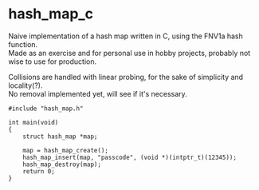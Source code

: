 # hash_map_c
Naive implementation of a hash map written in C, using the FNV1a hash function.</br>
Made as an exercise and for personal use in hobby projects, probably not wise to use for production.

Collisions are handled with linear probing, for the sake of simplicity and locality(?).</br>
No removal implemented yet, will see if it's necessary.

```
#include "hash_map.h"

int main(void)
{
	struct hash_map *map;

	map = hash_map_create();
	hash_map_insert(map, "passcode", (void *)(intptr_t)(12345));
	hash_map_destroy(map);
	return 0;
}
```
